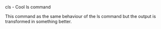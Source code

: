 cls - Cool ls command

This command as the same behaviour of the ls command but the output is transformed in something better.
